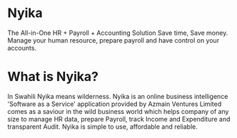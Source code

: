 # Nyika

The All-in-One HR + Payroll + Accounting Solution
Save time, Save money. Manage your human resource, prepare payroll and have control on your accounts.

# What is Nyika?
In Swahili Nyika means wilderness. Nyika is an online business intelligence 'Software as a Service' application provided by Azmain Ventures Limited comes as a saviour in the wild business world which helps company of any size to manage HR data, prepare Payroll, track Income and Expenditure and transparent Audit. Nyika is simple to use, affordable and reliable. 
